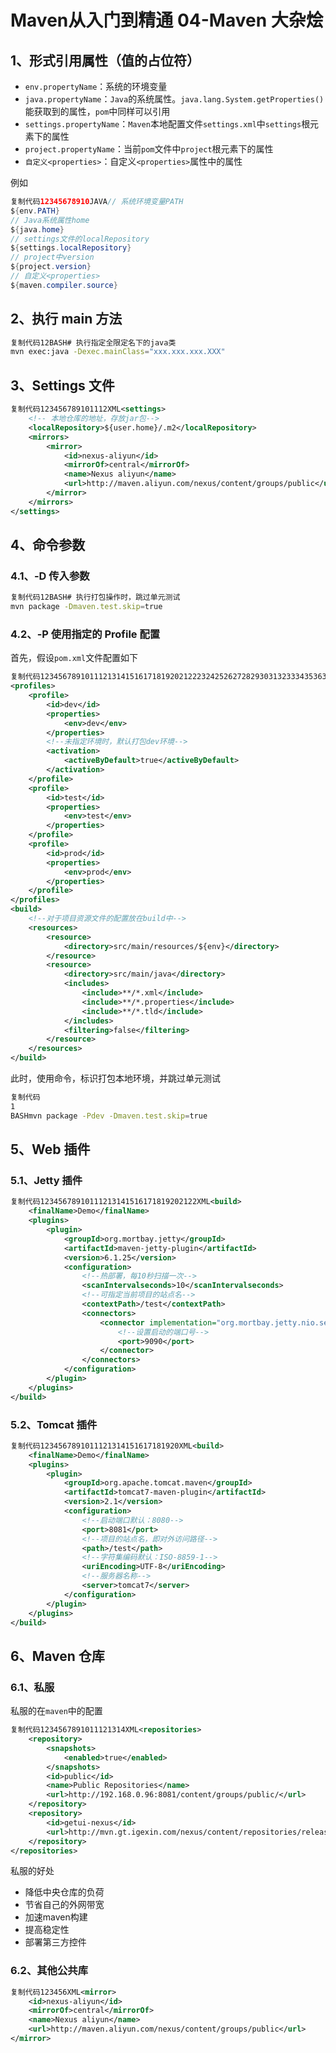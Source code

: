 # Maven从入门到精通  04-Maven 大杂烩



## 1、形式引用属性（值的占位符）

- `env.propertyName`：系统的环境变量
- `java.propertyName`：`Java`的系统属性。`java.lang.System.getProperties()`能获取到的属性，`pom`中同样可以引用
- `settings.propertyName`：`Maven`本地配置文件`settings.xml`中`settings`根元素下的属性
- `project.propertyName`：当前`pom`文件中`project`根元素下的属性
- `自定义<properties>`：自定义`<properties>`属性中的属性

例如

```java
复制代码12345678910JAVA// 系统环境变量PATH
${env.PATH}
// Java系统属性home
${java.home}
// settings文件的localRepository
${settings.localRepository}
// project中version
${project.version}
// 自定义<properties>
${maven.compiler.source}
```

## 2、执行 main 方法

```bash
复制代码12BASH# 执行指定全限定名下的java类
mvn exec:java -Dexec.mainClass="xxx.xxx.xxx.XXX"
```

## 3、Settings 文件

```xml
复制代码123456789101112XML<settings>
    <!-- 本地仓库的地址，存放jar包-->
    <localRepository>${user.home}/.m2</localRepository>
    <mirrors>
    	<mirror>
        	<id>nexus-aliyun</id>
            <mirrorOf>central</mirrorOf>
            <name>Nexus aliyun</name>
            <url>http://maven.aliyun.com/nexus/content/groups/public</url>
        </mirror>
    </mirrors>
</settings>
```

## 4、命令参数

### 4.1、-D 传入参数

```bash
复制代码12BASH# 执行打包操作时，跳过单元测试
mvn package -Dmaven.test.skip=true
```

### 4.2、-P 使用指定的 Profile 配置

首先，假设`pom.xml`文件配置如下

```xml
复制代码123456789101112131415161718192021222324252627282930313233343536373839404142XML<!--打包环境配置：开发环境 测试环境 正式环境-->
<profiles>
    <profile>
        <id>dev</id>
        <properties>
            <env>dev</env>
        </properties>
        <!--未指定环境时，默认打包dev环境-->
        <activation>
            <activeByDefault>true</activeByDefault>
        </activation>
    </profile>
    <profile>
        <id>test</id>
        <properties>
            <env>test</env>
        </properties>
    </profile>
    <profile>
        <id>prod</id>
        <properties>
            <env>prod</env>
        </properties>
    </profile>
</profiles>
<build>
    <!--对于项目资源文件的配置放在build中-->
    <resources>
        <resource>
            <directory>src/main/resources/${env}</directory>
        </resource>
        <resource>
            <directory>src/main/java</directory>
            <includes>
                <include>**/*.xml</include>
                <include>**/*.properties</include>
                <include>**/*.tld</include>
            </includes>
            <filtering>false</filtering>
        </resource>
    </resources>
</build>
```

此时，使用命令，标识打包本地环境，并跳过单元测试

```bash
复制代码
1
BASHmvn package -Pdev -Dmaven.test.skip=true
```

## 5、Web 插件

### 5.1、Jetty 插件

```xml
复制代码12345678910111213141516171819202122XML<build>
    <finalName>Demo</finalName>
    <plugins>
        <plugin>
            <groupId>org.mortbay.jetty</groupId>
            <artifactId>maven-jetty-plugin</artifactId>
            <version>6.1.25</version>
            <configuration>
                <!--热部署，每10秒扫描一次-->
                <scanIntervalseconds>10</scanIntervalseconds>
                <!--可指定当前项目的站点名-->
                <contextPath>/test</contextPath>
                <connectors>
                    <connector implementation="org.mortbay.jetty.nio.selectchannelconnector">
                        <!--设置启动的端口号-->
                        <port>9090</port>
                    </connector>
                </connectors>
            </configuration>
        </plugin>
    </plugins>
</build>
```

### 5.2、Tomcat 插件

```xml
复制代码1234567891011121314151617181920XML<build>
    <finalName>Demo</finalName>
    <plugins>
        <plugin>
            <groupId>org.apache.tomcat.maven</groupId>
            <artifactId>tomcat7-maven-plugin</artifactId>
            <version>2.1</version>
            <configuration>
                <!--启动端口默认：8080-->
                <port>8081</port>
                <!--项目的站点名，即对外访问路径-->
                <path>/test</path>
                <!--字符集编码默认：ISO-8859-1-->
                <uriEncoding>UTF-8</uriEncoding>
                <!--服务器名称-->
                <server>tomcat7</server>
            </configuration>
        </plugin>
    </plugins>
</build>
```

## 6、Maven 仓库

### 6.1、私服

私服的在`maven`中的配置

```xml
复制代码1234567891011121314XML<repositories>
    <repository>
        <snapshots>
            <enabled>true</enabled>
        </snapshots>
        <id>public</id>
        <name>Public Repositories</name>
        <url>http://192.168.0.96:8081/content/groups/public/</url>
    </repository>
    <repository>
        <id>getui-nexus</id>
        <url>http://mvn.gt.igexin.com/nexus/content/repositories/releases/</ur1>
    </repository>
</repositories>
```

私服的好处

- 降低中央仓库的负荷
- 节省自己的外网带宽
- 加速maven构建
- 提高稳定性
- 部署第三方控件

### 6.2、其他公共库

```xml
复制代码123456XML<mirror>
    <id>nexus-aliyun</id>
    <mirrorOf>central</mirrorOf>
    <name>Nexus aliyun</name>
    <url>http://maven.aliyun.com/nexus/content/groups/public</url>
</mirror>
```